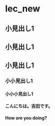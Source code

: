 # lec_new

## 小見出し1

## 小見出し1

## 小見出し1

### 小小見出し1

#### 小小小見出し1
#### こんにちは。吉田です。

#### How are you doing?

